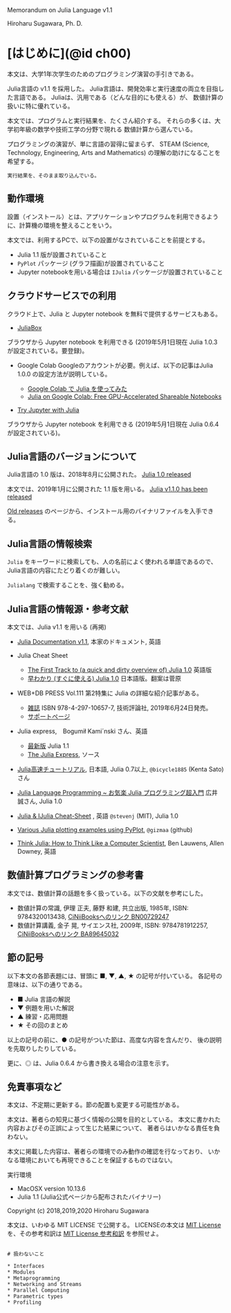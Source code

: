 
Memorandum on Julia Language v1.1

Hiroharu Sugawara, Ph. D.


# [はじめに](@id ch00)

本文は、大学1年次学生のためのプログラミング演習の手引きである。

Julia言語の v1.1 を採用した。
Julia言語は、開発効率と実行速度の両立を目指した言語である。
Juliaは、汎用である（どんな目的にも使える）が、
数値計算の扱いに特に優れている。

本文では、プログラムと実行結果を、たくさん紹介する。
それらの多くは、大学初年級の数学や技術工学の分野で現れる
数値計算から選んでいる。

プログラミングの演習が、単に言語の習得に留まらず、
STEAM (Science, Technology, Engineering, Arts and Mathematics)
の理解の助けになることを希望する。

```@raw comment
実行結果を、そのまま取り込んでいる。
```

## 動作環境

設置（インストール）とは、アプリケーションやプログラムを利用できるように、計算機の環境を整えることをいう。

本文では、利用するPCで、以下の設置がなされていることを前提とする。
* Julia 1.1 版が設置されていること
* `PyPlot` パッケージ (グラフ描画)が設置されていること
* Jupyter notebookを用いる場合は `IJulia` パッケージが設置されていること


## クラウドサービスでの利用

クラウド上で、Julia と Jupyter notebook を無料で提供するサービスもある。

- [JuliaBox](https://www.juliabox.com/)

ブラウザから Jupyter notebook を利用できる (2019年5月1日現在 Julia 1.0.3 が設定されている。要登録)。

- Google Colab
Googleのアカウントが必要。例えば、以下の記事はJulia 1.0.0 の設定方法が説明している。
  - [Google Colab で Julia を使ってみた](https://qiita.com/ueuema/items/ca1b326f5df10a4203bd)
  - [Julia on Google Colab: Free GPU-Accelerated Shareable Notebooks](https://discourse.julialang.org/t/julia-on-google-colab-free-gpu-accelerated-shareable-notebooks/15319)

- [Try Jupyter with Julia](https://mybinder.org/v2/gh/binder-examples/julia-python/master?filepath=julia.ipynb)

ブラウザから Jupyter notebook を利用できる (2019年5月1日現在 Julia 0.6.4 が設定されている)。


## Julia言語のバージョンについて

Julia言語の 1.0 版は、2018年8月に公開された。
[Julia 1.0 released](https://discourse.julialang.org/t/julia-1-0-released/13208)

本文では、2019年1月に公開された 1.1 版を用いる。
[Julia v1.1.0 has been released](https://discourse.julialang.org/t/julia-v1-1-0-has-been-released/19911)

[Old releases](https://julialang.org/downloads/oldreleases.html) のページから、インストール用のバイナリファイルを入手できる。

## Julia言語の情報検索

`Julia` をキーワードに検索しても、人の名前によく使われる単語であるので、
Julia言語の内容にたどり着くのが難しい。

`Julialang` で検索することを、強く勧める。

## Julia言語の情報源・参考文献

本文では、Julia v1.1 を用いる (再掲)

* [Julia Documentation v1.1](https://docs.julialang.org/en/v1.1/), 本家のドキュメント, 英語

* Julia Cheat Sheet
  * [The First Track to (a quick and dirty overview of) Julia 1.0](https://juliadocs.github.io/Julia-Cheat-Sheet/) 英語版
  * [早わかり (すぐに使える) Julia 1.0](https://juliadocs.github.io/Julia-Cheat-Sheet/ja/) 日本語版。翻案は菅原

* WEB+DB PRESS Vol.111 第2特集に Julia の詳細な紹介記事がある。
  * [雑誌](https://gihyo.jp/magazine/wdpress/archive/2019/vol111) ISBN 978-4-297-10657-7, 技術評論社, 2019年6月24日発売。
  * [サポートページ](https://gihyo.jp/magazine/wdpress/archive/2019/vol111/support)

* Julia express,　Bogumił Kami´nski さん、英語
  * [最新版](http://bogumilkaminski.pl/files/julia_express.pdf) Julia 1.1
  * [The Julia Express](https://github.com/bkamins/The-Julia-Express), ソース

* [Julia高速チュートリアル](https://github.com/bicycle1885/Julia-Tutorial), 日本語, Julia 0.7以上, `@bicycle1885` (Kenta Sato)さん

* [Julia Language Programming ~ お気楽 Julia プログラミング超入門](http://www.geocities.jp/m_hiroi/light/julia.html) 広井 誠さん, Julia 1.0

* [Julia & IJulia Cheat-Sheet](https://math.mit.edu/~stevenj/Julia-cheatsheet.pdf) , 英語 `@stevenj` (MIT), Julia 1.0

* [Various Julia plotting examples using PyPlot](https://gist.github.com/gizmaa/7214002), `@gizmaa` (github)

* [Think Julia: How to Think Like a Computer Scientist](https://benlauwens.github.io/ThinkJulia.jl/latest/book.html), Ben Lauwens, Allen Downey, 英語


## 数値計算プログラミングの参考書

本文では、数値計算の話題を多く扱っている。以下の文献を参考にした。

* 数値計算の常識, 伊理 正夫, 藤野 和建, 共立出版, 1985年, ISBN: 9784320013438, [CiNiiBooksへのリンク  BN00729247](https://ci.nii.ac.jp/ncid/BN00729247)
* 数値計算講義, 金子 晃, サイエンス社, 2009年, ISBN: 9784781912257, [CiNiiBooksへのリンク  BA89645032](https://ci.nii.ac.jp/ncid/BA89645032)

## 節の記号

以下本文の各節表題には、冒頭に ■, ▼, ▲, ★ の記号が付いている。
各記号の意味は、以下の通りである。

- ■  Julia 言語の解説
- ▼  例題を用いた解説
- ▲  練習・応用問題
- ★  その回のまとめ

以上の記号の前に、● の記号がついた節は、高度な内容を含んだり、
後の説明を先取りしたりしている。

更に、◎ は、Julia 0.6.4 から書き換える場合の注意を示す。

## 免責事項など

本文は、不定期に更新する。節の配置も変更する可能性がある。

本文は、著者らの知見に基づく情報の公開を目的としている。
本文に書かれた内容およびその正誤によって生じた結果について、
著者らはいかなる責任を負わない。

本文に掲載した内容は、著者らの環境でのみ動作の確認を行なっており、
いかなる環境においても再現できることを保証するものではない。

実行環境

- MacOSX version 10.13.6
- Julia 1.1 (Julia公式ページから配布されたバイナリー)

Copyright (c) 2018,2019,2020 Hiroharu Sugawara

本文は、いわゆる MIT LICENSE で公開する。
LICENSEの本文は [MIT License](@ref) を、その参考和訳は [MIT License 参考和訳](@ref) を参照せよ。


```@raw comment

# 扱わないこと

* Interfaces
* Modules
* Metaprogramming
* Networking and Streams
* Parallel Computing
* Parametric types
* Profiling

```
